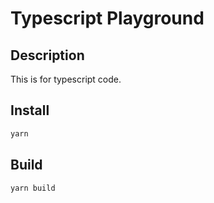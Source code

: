 # Typescript Playground

## Description

This is for typescript code.

## Install

```sh
yarn
```

## Build

```sh
yarn build
```
